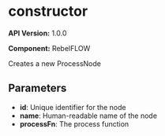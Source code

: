 # constructor

**API Version:** 1.0.0

**Component:** RebelFLOW

Creates a new ProcessNode

## Parameters

- **id**: Unique identifier for the node
- **name**: Human-readable name of the node
- **processFn**: The process function

